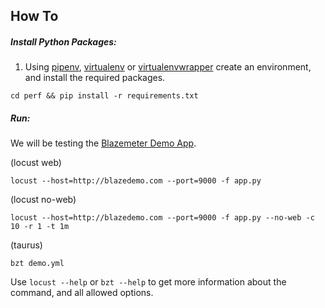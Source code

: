 ## How To

##### Install Python Packages:

1. Using [pipenv](https://pipenv.readthedocs.io/en/latest/), [virtualenv](https://virtualenv.pypa.io/en/latest/) or [virtualenvwrapper](https://virtualenvwrapper.readthedocs.io/en/latest/) create an environment, and install the required packages.

```
cd perf && pip install -r requirements.txt
```

##### Run:

We will be testing the [Blazemeter Demo App](http://blazedemo.com).

(locust web)
```
locust --host=http://blazedemo.com --port=9000 -f app.py
```

(locust no-web)
```
locust --host=http://blazedemo.com --port=9000 -f app.py --no-web -c 10 -r 1 -t 1m
```

(taurus)
```
bzt demo.yml
```

Use `locust --help` or `bzt --help` to get more information about the command, and all allowed options.
